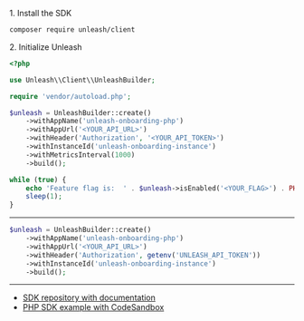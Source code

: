 1\. Install the SDK
```sh
composer require unleash/client
```

2\. Initialize Unleash
```php
<?php

use Unleash\\Client\\UnleashBuilder;

require 'vendor/autoload.php';

$unleash = UnleashBuilder::create()
    ->withAppName('unleash-onboarding-php')
    ->withAppUrl('<YOUR_API_URL>')
    ->withHeader('Authorization', '<YOUR_API_TOKEN>')
    ->withInstanceId('unleash-onboarding-instance')
    ->withMetricsInterval(1000)
    ->build();

while (true) {
    echo 'Feature flag is:  ' . $unleash->isEnabled('<YOUR_FLAG>') . PHP_EOL;
    sleep(1);
}
```
---
```php
$unleash = UnleashBuilder::create()
    ->withAppName('unleash-onboarding-php')
    ->withAppUrl('<YOUR_API_URL>')
    ->withHeader('Authorization', getenv('UNLEASH_API_TOKEN'))
    ->withInstanceId('unleash-onboarding-instance')
    ->build();
```

---
- [SDK repository with documentation](https://github.com/Unleash/unleash-client-php)
- [PHP SDK example with CodeSandbox](https://github.com/Unleash/unleash-sdk-examples/tree/main/PHP)
